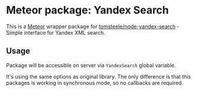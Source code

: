 Meteor package: Yandex Search
=============================

This is a [Meteor](https://www.meteor.com/) wrapper package for [tomsteele/node-yandex-search](https://github.com/tomsteele/node-yandex-search) - Simple interface for Yandex XML search.


Usage
-----

Package will be accessible on server via `YandexSearch` global variable.

It's using the same options as original library. The only difference is that this packages is working in synchronous mode, so no callbacks are required.